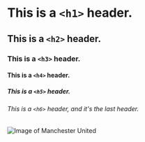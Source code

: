 # This is a `<h1>` header. 
## This is a `<h2>` header. 
### This is a `<h3>` header. 
#### This is a `<h4>` header. 
##### This is a `<h5>` header. 
###### This is a `<h6>` header, and it's the last header. 
![Image of Manchester United](https://th.bing.com/th/id/R.b17367d2e14b8c764c2863cf646e65ed?rik=700R5LDLuzfnbw&riu=http%3a%2f%2fwww.pixelstalk.net%2fwp-content%2fuploads%2f2016%2f06%2fFootball-manchester-united-hd-wallpapers.jpg&ehk=CLo%2fqzL7jyX20M31yIxGpbjzRDImQf30mRQevEBp7Yg%3d&risl=&pid=ImgRaw&r=0)
